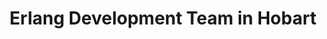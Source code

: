 ---
title: Erlang Development Team in Hobart
permalink: /landings/locations/hobart/developer/erlang
technology: Erlang
location: Hobart
---